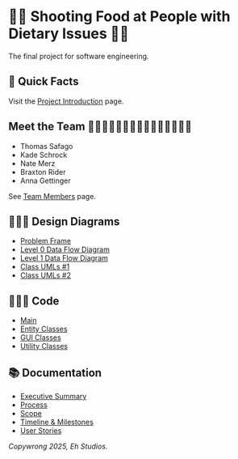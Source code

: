 # 🍦🥜 Shooting Food at People with Dietary Issues 🍩🍞
The final project for software engineering.

## 📝 Quick Facts
Visit the [Project Introduction](https://github.com/kiffit/Shooting-Food-at-People-with-Dietary-Issues/blob/main/Documentation/Project-Introduction.md) page.

## Meet the Team 🧍🏻‍♂️🧍🏼‍♂️🧍🏼‍♂️🧍🏽‍♂️🧍🏻‍♀️
- Thomas Safago
- Kade Schrock
- Nate Merz
- Braxton Rider
- Anna Gettinger

See [Team Members](https://github.com/kiffit/Shooting-Food-at-People-with-Dietary-Issues/blob/main/Documentation/Team-Members/dietary%20team%20members.pdf) page.

## 👨🏼‍🎨 Design Diagrams
- [Problem Frame](https://github.com/kiffit/Shooting-Food-at-People-with-Dietary-Issues/blob/main/Design/SPWDI-SPWDI-Problem-Frame(1).drawio.pdf)
- [Level 0 Data Flow Diagram](https://github.com/kiffit/Shooting-Food-at-People-with-Dietary-Issues/blob/main/Design/SPWDI-SFAPWDI-DFD-LVL0(1).drawio.pdf)
- [Level 1 Data Flow Diagram](https://github.com/kiffit/Shooting-Food-at-People-with-Dietary-Issues/blob/main/Design/SPWDI-SFAPWDI-DFD-LVL1(1).drawio.pdf)
- [Class UMLs #1](https://github.com/kiffit/Shooting-Food-at-People-with-Dietary-Issues/blob/main/Design/SPWDI-SPWDI-Class-UMLs(1).drawio.pdf)
- [Class UMLs #2](https://github.com/kiffit/Shooting-Food-at-People-with-Dietary-Issues/blob/main/Design/SPWDI-SFAPWDI-Class-UMLs(2).drawio.pdf)

## 🧑🏻‍💻 Code
- [Main](https://github.com/kiffit/Shooting-Food-at-People-with-Dietary-Issues/blob/main/Code/driver.py)
- [Entity Classes](https://github.com/kiffit/Shooting-Food-at-People-with-Dietary-Issues/tree/main/Code/Entities)
- [GUI Classes](https://github.com/kiffit/Shooting-Food-at-People-with-Dietary-Issues/tree/main/Code/Gui)
- [Utility Classes](https://github.com/kiffit/Shooting-Food-at-People-with-Dietary-Issues/tree/main/Code/Utilities)

## 📚 Documentation
- [Executive Summary](https://github.com/kiffit/Shooting-Food-at-People-with-Dietary-Issues/blob/main/Documentation/Executive-Summary.md)
- [Process](https://github.com/kiffit/Shooting-Food-at-People-with-Dietary-Issues/blob/main/Documentation/Process.md)
- [Scope](https://github.com/kiffit/Shooting-Food-at-People-with-Dietary-Issues/blob/main/Documentation/Scope.md)
- [Timeline & Milestones](https://github.com/kiffit/Shooting-Food-at-People-with-Dietary-Issues/tree/main/Documentation/Timeline)
- [User Stories](https://github.com/kiffit/Shooting-Food-at-People-with-Dietary-Issues/tree/main/Documentation/User-Stories)

_Copywrong 2025, Eh Studios._
